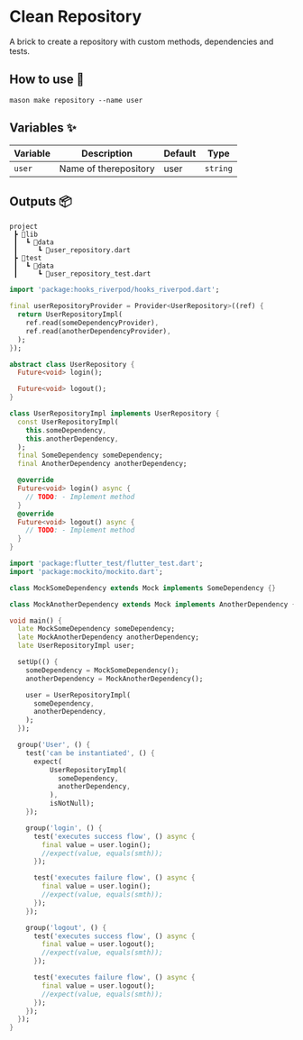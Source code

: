 # Clean Repository

A brick to create a repository with custom methods, dependencies and tests.

## How to use 🚀

```
mason make repository --name user
```

## Variables ✨

| Variable         | Description                | Default                   | Type     |
| ---------------- | -------------------------- | ------------------------- | -------- |
| `user`           |    Name of therepository   |           user            | `string` |

## Outputs 📦

```
project
 ┣ 📂lib
 ┃  ┗ 📂data
 ┃     ┗ 📜user_repository.dart
 ┣ 📂test
 ┃  ┗ 📂data
 ┃     ┗ 📜user_repository_test.dart

 ```

```dart
import 'package:hooks_riverpod/hooks_riverpod.dart';

final userRepositoryProvider = Provider<UserRepository>((ref) {
  return UserRepositoryImpl(
    ref.read(someDependencyProvider),
    ref.read(anotherDependencyProvider),
  );
});

abstract class UserRepository {
  Future<void> login();

  Future<void> logout();
}

class UserRepositoryImpl implements UserRepository {
  const UserRepositoryImpl(
    this.someDependency,
    this.anotherDependency,
  );
  final SomeDependency someDependency;
  final AnotherDependency anotherDependency;

  @override
  Future<void> login() async {
    // TODO: - Implement method
  }
  @override
  Future<void> logout() async {
    // TODO: - Implement method
  }
}
```


```dart
import 'package:flutter_test/flutter_test.dart';
import 'package:mockito/mockito.dart';

class MockSomeDependency extends Mock implements SomeDependency {}

class MockAnotherDependency extends Mock implements AnotherDependency {}

void main() {
  late MockSomeDependency someDependency;
  late MockAnotherDependency anotherDependency;
  late UserRepositoryImpl user;

  setUp(() {
    someDependency = MockSomeDependency();
    anotherDependency = MockAnotherDependency();

    user = UserRepositoryImpl(
      someDependency,
      anotherDependency,
    );
  });

  group('User', () {
    test('can be instantiated', () {
      expect(
          UserRepositoryImpl(
            someDependency,
            anotherDependency,
          ),
          isNotNull);
    });

    group('login', () {
      test('executes success flow', () async {
        final value = user.login();
        //expect(value, equals(smth));
      });

      test('executes failure flow', () async {
        final value = user.login();
        //expect(value, equals(smth));
      });
    });

    group('logout', () {
      test('executes success flow', () async {
        final value = user.logout();
        //expect(value, equals(smth));
      });

      test('executes failure flow', () async {
        final value = user.logout();
        //expect(value, equals(smth));
      });
    });
  });
}
```